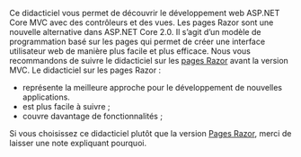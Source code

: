 Ce didacticiel vous permet de découvrir le développement web ASP.NET Core MVC avec des contrôleurs et des vues. Les pages Razor sont une nouvelle alternative dans ASP.NET Core 2.0. Il s’agit d’un modèle de programmation basé sur les pages qui permet de créer une interface utilisateur web de manière plus facile et plus efficace. Nous vous recommandons de suivre le didacticiel sur les [pages Razor](xref:tutorials/razor-pages/razor-pages-start) avant la version MVC. Le didacticiel sur les pages Razor :

* représente la meilleure approche pour le développement de nouvelles applications.
* est plus facile à suivre ;
* couvre davantage de fonctionnalités ;

Si vous choisissez ce didacticiel plutôt que la version [Pages Razor](xref:tutorials/razor-pages/razor-pages-start), merci de laisser une note expliquant pourquoi.
